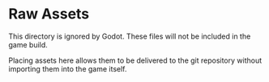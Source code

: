 # Raw Assets

This directory is ignored by Godot. These files will not be included in the game build.

Placing assets here allows them to be delivered to the git repository without importing them into the game itself.
